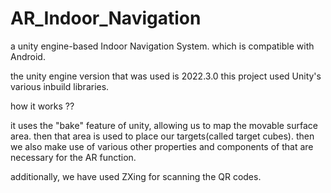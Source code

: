 # AR_Indoor_Navigation
a unity engine-based Indoor Navigation System. which is compatible with Android. 

the unity engine version that was used is 2022.3.0
this project used Unity's various inbuild libraries.

how it works ??

it uses the "bake" feature of unity, allowing us to map the movable surface area.
then that area is used to place our targets(called target cubes).
then we also make use of various other properties and components of that are necessary for the AR function.

additionally, we have used ZXing for scanning the QR codes.
